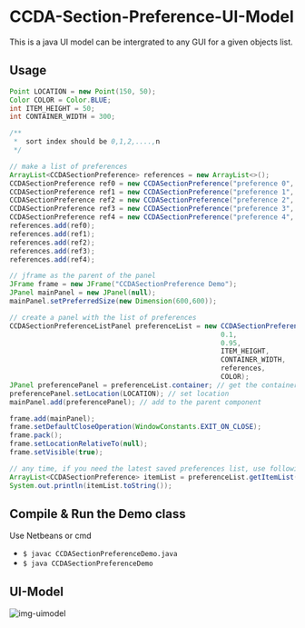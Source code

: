 # CCDA-Section-Preference-UI-Model
    
This is a java UI model can be intergrated to any GUI for a given objects list. 

## Usage

```java
Point LOCATION = new Point(150, 50);
Color COLOR = Color.BLUE;
int ITEM_HEIGHT = 50;
int CONTAINER_WIDTH = 300;

/**
 *  sort index should be 0,1,2,....,n
 */

// make a list of preferences 
ArrayList<CCDASectionPreference> references = new ArrayList<>();
CCDASectionPreference ref0 = new CCDASectionPreference("preference 0", true, 0);
CCDASectionPreference ref1 = new CCDASectionPreference("preference 1", false, 1);
CCDASectionPreference ref2 = new CCDASectionPreference("preference 2", true, 2);
CCDASectionPreference ref3 = new CCDASectionPreference("preference 3", false, 3);
CCDASectionPreference ref4 = new CCDASectionPreference("preference 4", true, 4);
references.add(ref0);
references.add(ref1);
references.add(ref2);
references.add(ref3);
references.add(ref4);

// jframe as the parent of the panel
JFrame frame = new JFrame("CCDASectionPreference Demo");
JPanel mainPanel = new JPanel(null);
mainPanel.setPreferredSize(new Dimension(600,600));

// create a panel with the list of preferences
CCDASectionPreferenceListPanel preferenceList = new CCDASectionPreferenceListPanel(
                                                    0.1,
                                                    0.95,
                                                    ITEM_HEIGHT,
                                                    CONTAINER_WIDTH,
                                                    references,
                                                    COLOR);
JPanel preferencePanel = preferenceList.container; // get the container of the UI model
preferencePanel.setLocation(LOCATION); // set location
mainPanel.add(preferencePanel); // add to the parent component 

frame.add(mainPanel);
frame.setDefaultCloseOperation(WindowConstants.EXIT_ON_CLOSE);
frame.pack();
frame.setLocationRelativeTo(null);
frame.setVisible(true);

// any time, if you need the latest saved preferences list, use following method
ArrayList<CCDASectionPreference> itemList = preferenceList.getItemList();
System.out.println(itemList.toString());
```

## Compile & Run the Demo class

Use Netbeans or cmd

  - `$ javac CCDASectionPreferenceDemo.java`
  - `$ java CCDASectionPreferenceDemo`

## UI-Model

![img-uimodel](https://user-images.githubusercontent.com/34955038/62441961-d7bb2900-b773-11e9-8f5b-a340581e2572.PNG)
 
